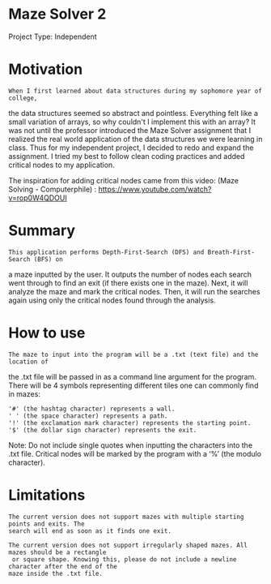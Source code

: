 # Maze Solver 2

Project Type: Independent

# Motivation 

	When I first learned about data structures during my sophomore year of college, 
the data structures seemed so abstract and pointless. Everything felt like a small variation
 of arrays, so why couldn't I implement this with an array? It was not until the professor 
introduced the Maze Solver assignment that I realized the real world application of the data
 structures we were learning in class. Thus for my independent project, I decided to redo 
and expand the assignment. I tried my best to follow clean coding practices and added critical
 nodes to my application.

The inspiration for adding critical nodes came from this video:
(Maze Solving - Computerphile) : 
https://www.youtube.com/watch?v=rop0W4QDOUI 

# Summary

	This application performs Depth-First-Search (DFS) and Breath-First-Search (BFS) on 
a maze inputted by the user. It outputs the number of nodes each search went through to find 
an exit (if there exists one in the maze). Next, it will analyze the maze and mark the critical 
nodes. Then, it will run the searches again using only the critical nodes found through the analysis. 

# How to use

	The maze to input into the program will be a .txt (text file) and the location of 
the .txt file will be passed in as a command line argument for the program. There will be 4 symbols 
representing different tiles one can commonly find in mazes:

	'#' (the hashtag character) represents a wall.
	' ' (the space character) represents a path.
	'!' (the exclamation mark character) represents the starting point.
	'$' (the dollar sign character) represents the exit.

Note: Do not include single quotes when inputting the characters into the .txt file. Critical nodes 
will be marked by the program with a ‘%’ (the modulo character).

# Limitations

	The current version does not support mazes with multiple starting points and exits. The 
	search will end as soon as it finds one exit.

	The current version does not support irregularly shaped mazes. All mazes should be a rectangle
	 or square shape. Knowing this, please do not include a newline character after the end of the 
	maze inside the .txt file. 


